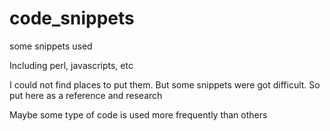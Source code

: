 # code_snippets
some snippets used

Including perl, javascripts, etc

I could not find places to put them. But some snippets were got difficult.  So put here as a reference and research

Maybe some type of code is used more frequently than others


